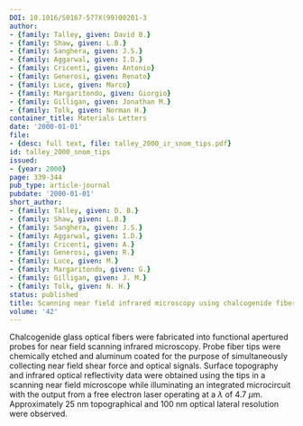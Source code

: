 ```yaml
---
DOI: 10.1016/S0167-577X(99)00201-3
author:
- {family: Talley, given: David B.}
- {family: Shaw, given: L.B.}
- {family: Sanghera, given: J.S.}
- {family: Aggarwal, given: I.D.}
- {family: Cricenti, given: Antonio}
- {family: Generosi, given: Renato}
- {family: Luce, given: Marco}
- {family: Margaritondo, given: Giorgio}
- {family: Gilligan, given: Jonathan M.}
- {family: Tolk, given: Norman H.}
container_title: Materials Letters
date: '2000-01-01'
file:
- {desc: full text, file: talley_2000_ir_snom_tips.pdf}
id: talley_2000_snom_tips
issued:
- {year: 2000}
page: 339-344
pub_type: article-journal
pubdate: '2000-01-01'
short_author:
- {family: Talley, given: D. B.}
- {family: Shaw, given: L.B.}
- {family: Sanghera, given: J.S.}
- {family: Aggarwal, given: I.D.}
- {family: Cricenti, given: A.}
- {family: Generosi, given: R.}
- {family: Luce, given: M.}
- {family: Margaritondo, given: G.}
- {family: Gilligan, given: J. M.}
- {family: Tolk, given: N. H.}
status: published
title: Scanning near field infrared microscopy using chalcogenide fiber tips
volume: '42'
---
```

Chalcogenide glass optical fibers were fabricated into functional apertured probes for near field scanning infrared microscopy. Probe fiber tips were chemically etched and aluminum coated for the purpose of simultaneously collecting near field shear force and optical signals. Surface topography and infrared optical reflectivity data were obtained using the tips in a scanning near field microscope while illuminating an integrated microcircuit with the output from a free electron laser operating at a $\lambda$ of 4.7 $\mu$m. Approximately 25 nm topographical and 100 nm optical lateral resolution were observed.
